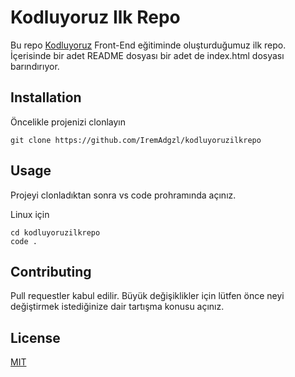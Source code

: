 # Kodluyoruz Ilk Repo

Bu repo [Kodluyoruz](https://academy.patika.dev/tr/courses/git/odev1) Front-End eğitiminde oluşturduğumuz ilk repo. İçerisinde bir adet README dosyası bir adet de index.html dosyası barındırıyor.

## Installation

Öncelikle projenizi clonlayın

```
git clone https://github.com/IremAdgzl/kodluyoruzilkrepo
```

## Usage

Projeyi clonladıktan sonra vs code prohramında açınız.

Linux için

```
cd kodluyoruzilkrepo
code .
```

## Contributing

Pull requestler kabul edilir. Büyük değişiklikler için lütfen önce neyi değiştirmek istediğinize dair tartışma konusu açınız.

## License

[MIT](https://github.com/IremAdgzl/kodluyoruzilkrepo/blob/main/LICENSE)
